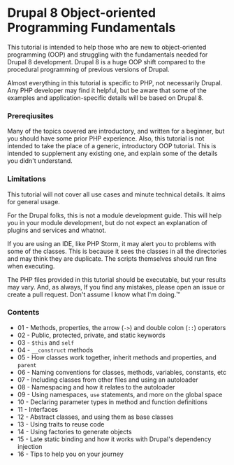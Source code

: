 # Drupal 8 Object-oriented Programming Fundamentals

This tutorial is intended to help those who are new to object-oriented programming (OOP) and 
struggling with the fundamentals needed for Drupal 8 development. Drupal 8 is a huge OOP shift 
compared to the procedural programming of previous versions of Drupal.

Almost everything in this tutorial is specific to PHP, not necessarily Drupal. Any PHP developer may 
find it helpful, but be aware that some of the examples and application-specific details will be based on Drupal 8.

### Prereqiusites

Many of the topics covered are introductory, and written for a beginner, but you should have some prior PHP 
experience. Also, this tutorial is not intended to take the place of a generic, introductory OOP tutorial. 
This is intended to supplement any existing one, and explain some of the details you didn't understand.

### Limitations

This tutorial will not cover all use cases and minute technical details. It aims for general usage.

For the Drupal folks, this is not a module development guide. This will help you in your module development, 
but do not expect an explanation of plugins and services and whatnot.

If you are using an IDE, like PHP Storm, it may alert you to problems with some of the classes. This is because it sees 
the classes in all the directories and may think they are duplicate. The scripts themselves should run fine when 
executing.

The PHP files provided in this tutorial should be executable, but your results may vary. And, as always, If you find 
any mistakes, please open an issue or create a pull request. Don't assume I know what I'm doing.&trade;

### Contents

* 01 - Methods, properties, the arrow (`->`) and double colon (`::`) operators
* 02 - Public, protected, private, and static keywords
* 03 - `$this` and `self`
* 04 - `__construct` methods
* 05 - How classes work together, inherit methods and properties, and `parent`
* 06 - Naming conventions for classes, methods, variables, constants, etc
* 07 - Including classes from other files and using an autoloader
* 08 - Namespacing and how it relates to the autoloader
* 09 - Using namespaces, `use` statements, and more on the global space
* 10 - Declaring parameter types in method and function definitions
* 11 - Interfaces
* 12 - Abstract classes, and using them as base classes
* 13 - Using traits to reuse code
* 14 - Using factories to generate objects
* 15 - Late static binding and how it works with Drupal's dependency injection
* 16 - Tips to help you on your journey